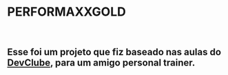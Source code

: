 <h1>PERFORMAXXGOLD</h1>
<br>
<h2>Esse foi um projeto que fiz  baseado nas aulas do <a href="https://rodolfomori.com.br/devclub">DevClube</a>, para um amigo personal trainer.</h2>
